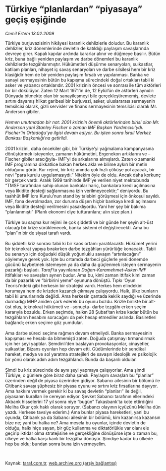 # Türkiye “planlardan” “piyasaya” geçiş eşiğinde

*Cemil Ertem 13.02.2009*

<div class="taraf_structure_2col_1zq">
<div class="margen_n">



 <p>Türkiye burjuvazisinin hikâyesi karanlık dehlizlerle doludur. Bu karanlık dehlizler, kriz dönemlerinde devletin de katıldığı paylaşım savaşlarında devreye girer. Kapalı kapılar ardında kararlar alınır ve düğmeye basılır. Bütün kriz, buna bağlı yeniden paylaşım ve darbe dönemleri bu karanlık dehlizlerde tezgâhlanmıştır. Hükümetleri düşürme senaryoları, suikastlar, katliam planları, nihayet iç savaş senaryoları ve darbe silsilesi hem bir kriz klasiğidir hem de bir yeniden paylaşım fırsatı ve yapılanması. Banka ve sanayi sermayesinin bütün bu kapışma sürecindeki doğal ortakları tabii ki asker ve yabancı ortaklarıdır. 2001 krizinin öncesi ve sonrası ile tüm aktörleri bir bir dökülüyor. Zaten 12 Mart 1971’in de, 12 Eylül’ün de aktörleri aynıdır: Dünyada bitmekte olan bir sanayileşmeyi bile gerçekleştirememiş, devlete sırtını dayamış hilkat garibesi bir burjuvazi, asker, uluslararası sermayenin temsilcisi olarak, gizli servisler ve finans sermayesinin temsilcisi olarak Mr. Anderson gibiler.<i> <br/><br/>Hemen unutmadan bir not: 2001 krizinin önemli aktörlerinden birisi olan Mr. Anderson yani Stanley Fischer o zaman IMF Başkan Yardımcısı’ydı. Fischer’in Ortadoğu’ya ilgisi devam ediyor. Bu işten sonra İsrail Merkez Bankası Başkanlığı’na getirildi. </i><br/><br/>2001 krizini, daha öncekiler gibi, bir Türkiye’yi yağmalama kampanyasına dönüştürmek isteyenler, zamanın hükümetini, Ergenekon artıklarını ve –Fischer gibiler aracığıyla- IMF’yi de arkalarına almışlardı. Zaten o zamanki IMF programına dikkatlice bakan herkes akla ve bilime aykırı bir metin olduğunu görür. Kur rejimi, bir kriz anında çok hızlı çöküşe yol açacak, bir nevi “para kurulu uygulamasıydı.” Nitekim öyle de oldu. Ancak daha korkunç bir gerçek vardı: Aralık 1999 tarihinde IMF’ye verilen niyet mektubunda “TMSF tarafından sahip olunan bankalar hariç, bankalara kredi açılmasına veya likidite desteği sağlanmasına izin verilmeyecektir;” deniyordu. Bu taahhüt IMF İcra Kurulu’nun stand by talebini görüşmesi için önkoşul sayıldı. IMF, fona devrolmadan, zor duruma düşen hiçbir bankaya kredi açılmasını veya likidite desteği verilmesini yasaklıyordu. Yani her şey bir bakıma “planlanmıştı” (Planlı ekonomi diye tutturanlara; alın size plan.) <br/><br/>Türkiye bu saçma kur rejimi ile çok şiddetli ve bir günde her şeyin alt-üst olacağı bir krize sürüklenecek, banka sistemi el değiştirecekti. Ama bu “plan”ın bir de siyasi tarafı vardı. <br/><br/>Bu şiddetli kriz sonrası tabii ki bir kaos ortamı yaratılacaktı. Hükümet yerini bir teknokrat yapıya bırakırken darbe tezgâhları yürürlüğe konacaktı. Tabii bu senaryo için doğudaki düşük yoğunluklu savaşın “artırılacağını” söylemeye gerek yok. İşte bu ortamda darbeci güçlerle yeni dönemde gücünü kaybetmek istemeyen ya da daha da güçlenmek isteyen sermayenin pazarlığı başladı<i>. Taraf’</i>ta yayınlanan <i>Doğan-Karamehmet-Asker-IMF</i> ittifakları ve savaşları aynen budur. Ama bu, kimi zaman ittifak kimi zaman da bir pazarlık ve “birbirini yeme” oyununa dönüştü. Tıpkı ‘Oyun Teorisi’ndeki gibi herkesin bir stratejisi vardı. Herkes hem elindekini korumaya hem de krizden kazançlı çıkmaya çalışıyordu. Halk, ülke bunların tabii ki umurlarında değildi. Ama herkesin çantada keklik saydığı ve üzerinde durmadığı MHP aniden çark ederek bu oyunu bozdu. Krizle birlikte bir alt-üst oluş, teknokrat hükümeti ve –sonuçta- darbe tezgâhı erken seçim kararıyla bozuldu. Erken seçimde, halkın 28 Şubat’tan krize kadar bütün bu tezgâhların hesabını soracağını da pek hesap etmediler aslında. Basiretleri bağlandı; erken seçime göz yumdular. <br/><br/>Ama darbe süreci seçime rağmen devam etmeliydi. Banka sermayesinin kapışması ve hesabı da bitmemişti zaten. Doğuda çatışmayı tırmandırmak için her şeyi yaptılar. Şemdinli’den başlayan provokasyonlar, cinayetler, suikastlar, Bizans oyunları hep devam etti. Güdümlerinde bir sendikal hareket, medya ve sol yaratma stratejileri de savaşın ideolojik ve psikolojik bir yönü olarak adım adım tezgâhlandı. Bunda da başarılı oldular. <br/><br/>Şimdi bu kriz sürecinde de aynı şeyi yapmaya çalışıyorlar. Ama şimdi Türkiye, o günlere göre biraz daha şanslı. Paylaşım savaşları bu “planlar” üzerinden değil de piyasa üzerinden gidiyor. Sabancı ailesinin bir bölümü ile Citibank savaşı şüphesiz bir piyasa oyunu ve sırtını kriz fırsatlarına dayıyor. Ama hakkını vermek gerekir ki bu savaş devletin “planları” ile değil, piyasanın kuralları ile cereyan ediyor. Şevket Sabancı tarafının ellerindeki Akbank hisselerini 17 yıl sonra niye “bugün” Takasbank’ta kote ettirdiğini Meliha Okur çok haklı olarak soruyor. (Sabancı olayının içyüzünü Meliha dün yazdı. Herkese tavsiye ederim.) Ama bunlar piyasa hareketleri, yani bu oyunda, Citibank ya da Sabancı ailesinin bir bölümü, kim kazanırsa kazansın bize ne; yani bu halka ne? Ama mesela bu oyunlar, içinde devletin de olduğu, halkı hiçe sayan, bir güç kullanma ve diktatörlükle var olanı ele geçirip iktidar olma stratejisine ve gerçekliğine dönüşürse işte o zaman bu, ülkeye ve halka karşı kanlı bir tezgâha dönüşür. Şimdiye kadar bu ülkede hep bu oldu; bundan sonra buna izin vermeyelim.</p>

<br/>


<div id="taraf_not">
</div>

</div>


</div>

Kaynak: [taraf.com.tr](http://www.taraf.com.tr:80/makale/4011.htm), [web.archive.org (arşiv bağlantısı)](http://web.archive.org/web/20090307174227/http://www.taraf.com.tr:80/makale/4011.htm)
